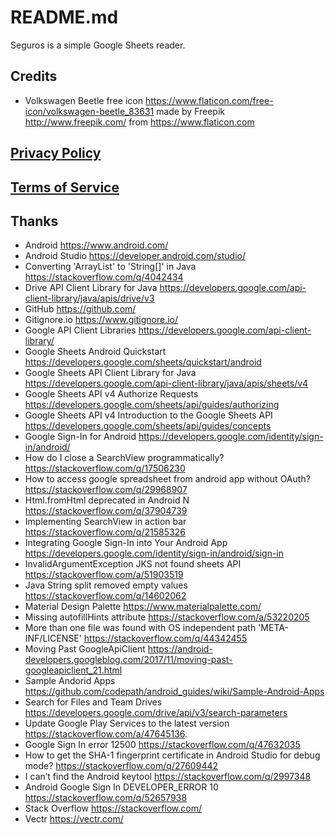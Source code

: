 # README.md

Seguros is a simple Google Sheets reader.

## Credits

- Volkswagen Beetle free icon <https://www.flaticon.com/free-icon/volkswagen-beetle_83631> made by Freepik <http://www.freepik.com/> from <https://www.flaticon.com>

## [Privacy Policy](docs/PRIVACY.md)

## [Terms of Service](docs/TERMS.md)

## Thanks

- Android <https://www.android.com/>
- Android Studio <https://developer.android.com/studio/>
- Converting 'ArrayList<String>' to 'String[]' in Java <https://stackoverflow.com/q/4042434>
- Drive API Client Library for Java <https://developers.google.com/api-client-library/java/apis/drive/v3>
- GitHub <https://github.com/>
- Gitignore.io <https://www.gitignore.io/>
- Google API Client Libraries <https://developers.google.com/api-client-library/>
- Google Sheets Android Quickstart <https://developers.google.com/sheets/quickstart/android>
- Google Sheets API Client Library for Java <https://developers.google.com/api-client-library/java/apis/sheets/v4>
- Google Sheets API v4 Authorize Requests <https://developers.google.com/sheets/api/guides/authorizing>
- Google Sheets API v4 Introduction to the Google Sheets API <https://developers.google.com/sheets/api/guides/concepts>
- Google Sign-In for Android <https://developers.google.com/identity/sign-in/android/>
- How do I close a SearchView programmatically? <https://stackoverflow.com/q/17506230>
- How to access google spreadsheet from android app without OAuth? <https://stackoverflow.com/q/29968907>
- Html.fromHtml deprecated in Android N <https://stackoverflow.com/q/37904739>
- Implementing SearchView in action bar <https://stackoverflow.com/q/21585326>
- Integrating Google Sign-In into Your Android App <https://developers.google.com/identity/sign-in/android/sign-in>
- InvalidArgumentException JKS not found sheets API <https://stackoverflow.com/a/51903519>
- Java String split removed empty values <https://stackoverflow.com/q/14602062>
- Material Design Palette <https://www.materialpalette.com/>
- Missing autofillHints attribute <https://stackoverflow.com/a/53220205>
- More than one file was found with OS independent path 'META-INF/LICENSE' <https://stackoverflow.com/q/44342455>
- Moving Past GoogleApiClient <https://android-developers.googleblog.com/2017/11/moving-past-googleapiclient_21.html>
- Sample Andorid Apps <https://github.com/codepath/android_guides/wiki/Sample-Android-Apps>
- Search for Files and Team Drives <https://developers.google.com/drive/api/v3/search-parameters>
- Update Google Play Services to the latest version <https://stackoverflow.com/a/47645136>.
- Google Sign In error 12500 <https://stackoverflow.com/q/47632035>
- How to get the SHA-1 fingerprint certificate in Android Studio for debug mode? <https://stackoverflow.com/q/27609442>
- I can’t find the Android keytool <https://stackoverflow.com/q/2997348>
- Android Google Sign In DEVELOPER_ERROR 10 <https://stackoverflow.com/q/52657938>
- Stack Overflow <https://stackoverflow.com/>
- Vectr <https://vectr.com/>
